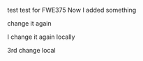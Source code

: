 test
test for FWE375
Now I added something

change it again

I change it again locally

3rd change local
